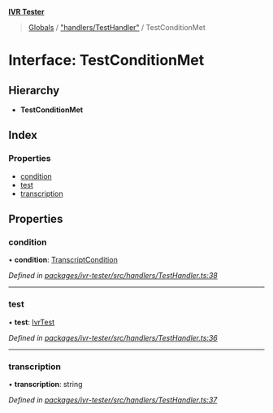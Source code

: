 **[IVR Tester](../README.md)**

> [Globals](../README.md) / ["handlers/TestHandler"](../modules/_handlers_testhandler_.md) / TestConditionMet

# Interface: TestConditionMet

## Hierarchy

* **TestConditionMet**

## Index

### Properties

* [condition](_handlers_testhandler_.testconditionmet.md#condition)
* [test](_handlers_testhandler_.testconditionmet.md#test)
* [transcription](_handlers_testhandler_.testconditionmet.md#transcription)

## Properties

### condition

•  **condition**: [TranscriptCondition](_conditions_transcriptcondition_.transcriptcondition.md)

*Defined in [packages/ivr-tester/src/handlers/TestHandler.ts:38](https://github.com/SketchingDev/ivr-tester/blob/a93dd5f/packages/ivr-tester/src/handlers/TestHandler.ts#L38)*

___

### test

•  **test**: [IvrTest](_handlers_testhandler_.ivrtest.md)

*Defined in [packages/ivr-tester/src/handlers/TestHandler.ts:36](https://github.com/SketchingDev/ivr-tester/blob/a93dd5f/packages/ivr-tester/src/handlers/TestHandler.ts#L36)*

___

### transcription

•  **transcription**: string

*Defined in [packages/ivr-tester/src/handlers/TestHandler.ts:37](https://github.com/SketchingDev/ivr-tester/blob/a93dd5f/packages/ivr-tester/src/handlers/TestHandler.ts#L37)*
